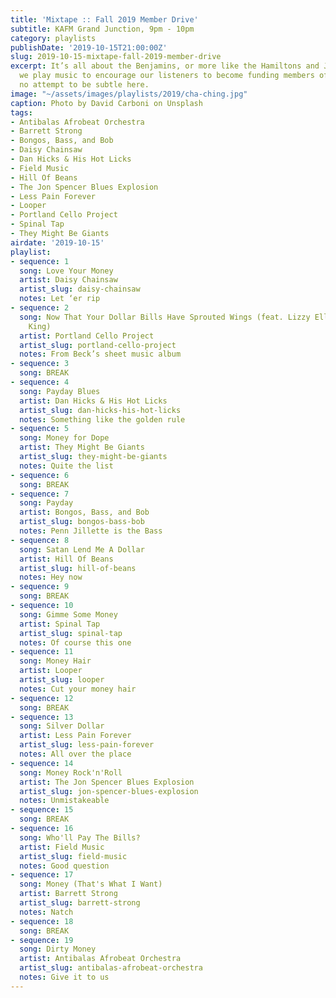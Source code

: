 ```yaml
---
title: 'Mixtape :: Fall 2019 Member Drive'
subtitle: KAFM Grand Junction, 9pm - 10pm
category: playlists
publishDate: '2019-10-15T21:00:00Z'
slug: 2019-10-15-mixtape-fall-2019-member-drive
excerpt: It’s all about the Benjamins, or more like the Hamiltons and Jacksons as
  we play music to encourage our listeners to become funding members of KAFM. We make
  no attempt to be subtle here.
image: "~/assets/images/playlists/2019/cha-ching.jpg"
caption: Photo by David Carboni on Unsplash
tags:
- Antibalas Afrobeat Orchestra
- Barrett Strong
- Bongos, Bass, and Bob
- Daisy Chainsaw
- Dan Hicks & His Hot Licks
- Field Music
- Hill Of Beans
- The Jon Spencer Blues Explosion
- Less Pain Forever
- Looper
- Portland Cello Project
- Spinal Tap
- They Might Be Giants
airdate: '2019-10-15'
playlist:
- sequence: 1
  song: Love Your Money
  artist: Daisy Chainsaw
  artist_slug: daisy-chainsaw
  notes: Let ‘er rip
- sequence: 2
  song: Now That Your Dollar Bills Have Sprouted Wings (feat. Lizzy Ellison & Patti
    King)
  artist: Portland Cello Project
  artist_slug: portland-cello-project
  notes: From Beck’s sheet music album
- sequence: 3
  song: BREAK
- sequence: 4
  song: Payday Blues
  artist: Dan Hicks & His Hot Licks
  artist_slug: dan-hicks-his-hot-licks
  notes: Something like the golden rule
- sequence: 5
  song: Money for Dope
  artist: They Might Be Giants
  artist_slug: they-might-be-giants
  notes: Quite the list
- sequence: 6
  song: BREAK
- sequence: 7
  song: Payday
  artist: Bongos, Bass, and Bob
  artist_slug: bongos-bass-bob
  notes: Penn Jillette is the Bass
- sequence: 8
  song: Satan Lend Me A Dollar
  artist: Hill Of Beans
  artist_slug: hill-of-beans
  notes: Hey now
- sequence: 9
  song: BREAK
- sequence: 10
  song: Gimme Some Money
  artist: Spinal Tap
  artist_slug: spinal-tap
  notes: Of course this one
- sequence: 11
  song: Money Hair
  artist: Looper
  artist_slug: looper
  notes: Cut your money hair
- sequence: 12
  song: BREAK
- sequence: 13
  song: Silver Dollar
  artist: Less Pain Forever
  artist_slug: less-pain-forever
  notes: All over the place
- sequence: 14
  song: Money Rock'n'Roll
  artist: The Jon Spencer Blues Explosion
  artist_slug: jon-spencer-blues-explosion
  notes: Unmistakeable
- sequence: 15
  song: BREAK
- sequence: 16
  song: Who'll Pay The Bills?
  artist: Field Music
  artist_slug: field-music
  notes: Good question
- sequence: 17
  song: Money (That's What I Want)
  artist: Barrett Strong
  artist_slug: barrett-strong
  notes: Natch
- sequence: 18
  song: BREAK
- sequence: 19
  song: Dirty Money
  artist: Antibalas Afrobeat Orchestra
  artist_slug: antibalas-afrobeat-orchestra
  notes: Give it to us
---
```


